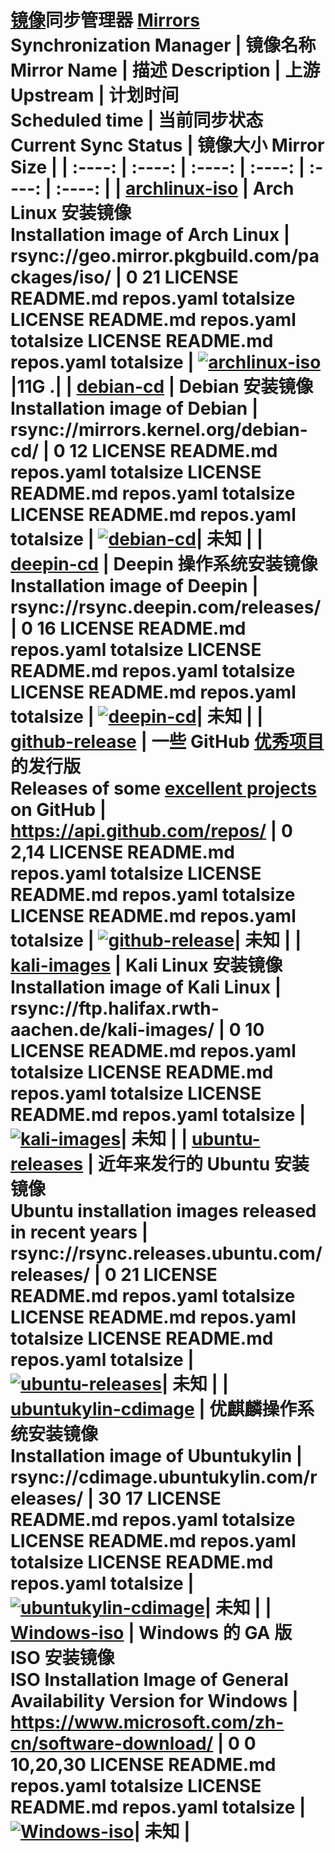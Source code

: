 # [镜像](https://drive.wzwtt.cf/mirrors/)同步管理器 [Mirrors](https://drive.wzwtt.cf/mirrors/) Synchronization Manager | 镜像名称 Mirror Name | 描述 Description | 上游 Upstream | 计划时间<br>Scheduled time | 当前同步状态<br>Current Sync Status | 镜像大小 Mirror Size | | :----: | :----: | :----: | :----: | :----: | :----: | | [archlinux-iso](https://drive.wzwtt.cf/mirrors/archlinux-iso/) | Arch Linux 安装镜像<br> Installation image of Arch Linux | rsync://geo.mirror.pkgbuild.com/packages/iso/ | 0 21 LICENSE README.md repos.yaml totalsize LICENSE README.md repos.yaml totalsize LICENSE README.md repos.yaml totalsize | [![archlinux-iso](https://github.wzwtt.cf/wzwtt/mirror-sync/actions/workflows/archlinux-iso.yml/badge.svg)](https://github.com/wzwtt/mirror-sync/actions/workflows/archlinux-iso.yml)|11G .| | [debian-cd](https://drive.wzwtt.cf/mirrors/debian-cd/) | Debian 安装镜像<br> Installation image of Debian | rsync://mirrors.kernel.org/debian-cd/ | 0 12 LICENSE README.md repos.yaml totalsize LICENSE README.md repos.yaml totalsize LICENSE README.md repos.yaml totalsize | [![debian-cd](https://github.wzwtt.cf/wzwtt/mirror-sync/actions/workflows/debian-cd.yml/badge.svg)](https://github.com/wzwtt/mirror-sync/actions/workflows/debian-cd.yml)| 未知 | | [deepin-cd](https://drive.wzwtt.cf/mirrors/deepin-cd/) | Deepin 操作系统安装镜像<br> Installation image of Deepin | rsync://rsync.deepin.com/releases/ | 0 16 LICENSE README.md repos.yaml totalsize LICENSE README.md repos.yaml totalsize LICENSE README.md repos.yaml totalsize | [![deepin-cd](https://github.wzwtt.cf/wzwtt/mirror-sync/actions/workflows/deepin-cd.yml/badge.svg)](https://github.com/wzwtt/mirror-sync/actions/workflows/deepin-cd.yml)| 未知 | | [github-release](https://drive.wzwtt.cf/mirrors/github-release/current/) | 一些 GitHub [优秀项目](https://github.com/wzwtt/mirror-sync/blob/main/repos.yaml)的发行版<br> Releases of some [excellent projects](https://github.com/wzwtt/mirror-sync/blob/main/repos.yaml) on GitHub | https://api.github.com/repos/ | 0 2,14 LICENSE README.md repos.yaml totalsize LICENSE README.md repos.yaml totalsize LICENSE README.md repos.yaml totalsize | [![github-release](https://github.wzwtt.cf/wzwtt/mirror-sync/actions/workflows/github-release.yml/badge.svg)](https://github.com/wzwtt/mirror-sync/actions/workflows/github-release.yml)| 未知 | | [kali-images](https://drive.wzwtt.cf/mirrors/kali-images/) | Kali Linux 安装镜像<br> Installation image of Kali Linux | rsync://ftp.halifax.rwth-aachen.de/kali-images/ | 0 10 LICENSE README.md repos.yaml totalsize LICENSE README.md repos.yaml totalsize LICENSE README.md repos.yaml totalsize | [![kali-images](https://github.wzwtt.cf/wzwtt/mirror-sync/actions/workflows/kali-images.yml/badge.svg)](https://github.com/wzwtt/mirror-sync/actions/workflows/kali-images.yml)| 未知 | | [ubuntu-releases](https://drive.wzwtt.cf/mirrors/ubuntu-releases/) | 近年来发行的 Ubuntu 安装镜像<br> Ubuntu installation images released in recent years | rsync://rsync.releases.ubuntu.com/releases/ | 0 21 LICENSE README.md repos.yaml totalsize LICENSE README.md repos.yaml totalsize LICENSE README.md repos.yaml totalsize | [![ubuntu-releases](https://github.wzwtt.cf/wzwtt/mirror-sync/actions/workflows/ubuntu-releases.yml/badge.svg)](https://github.com/wzwtt/mirror-sync/actions/workflows/ubuntu-releases.yml)| 未知 | | [ubuntukylin-cdimage](https://drive.wzwtt.cf/mirrors/ubuntukylin-cdimage/) | 优麒麟操作系统安装镜像<br> Installation image of Ubuntukylin | rsync://cdimage.ubuntukylin.com/releases/ | 30 17 LICENSE README.md repos.yaml totalsize LICENSE README.md repos.yaml totalsize LICENSE README.md repos.yaml totalsize | [![ubuntukylin-cdimage](https://github.wzwtt.cf/wzwtt/mirror-sync/actions/workflows/ubuntukylin-cdimage.yml/badge.svg)](https://github.com/wzwtt/mirror-sync/actions/workflows/ubuntukylin-cdimage.yml)| 未知 | | [Windows-iso](https://drive.wzwtt.cf/mirrors/Windows-iso/) | Windows 的 GA 版 ISO 安装镜像<br> ISO Installation Image of General Availability Version for Windows | https://www.microsoft.com/zh-cn/software-download/ | 0 0 10,20,30 LICENSE README.md repos.yaml totalsize LICENSE README.md repos.yaml totalsize | [![Windows-iso](https://github.wzwtt.cf/wzwtt/mirror-sync/actions/workflows/Windows-iso.yml/badge.svg)](https://github.com/wzwtt/mirror-sync/actions/workflows/Windows-iso.yml)| 未知 |

